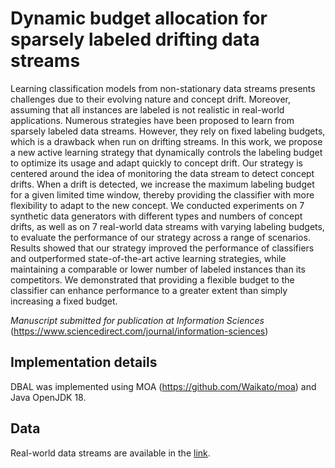 # Dynamic budget allocation for sparsely labeled drifting data streams

Learning classification models from non-stationary data streams presents challenges due to their evolving nature and concept drift. Moreover, assuming that all instances are labeled is not realistic in real-world applications. Numerous strategies have been proposed to learn from sparsely labeled data streams. However, they rely on fixed labeling budgets, which is a drawback when run on drifting streams. In this work, we propose a new active learning strategy that dynamically controls the labeling budget to optimize its usage and adapt quickly to concept drift. Our strategy is centered around the idea of monitoring the data stream to detect concept drifts. When a drift is detected, we increase the maximum labeling budget for a given limited time window, thereby providing the classifier with more flexibility to adapt to the new concept. We conducted experiments on 7 synthetic data generators with different types and numbers of concept drifts, as well as on 7 real-world data streams with varying labeling budgets, to evaluate the performance of our strategy across a range of scenarios. Results showed that our strategy improved the performance of classifiers and outperformed state-of-the-art active learning strategies, while maintaining a comparable or lower number of labeled instances than its competitors. We demonstrated that providing a flexible budget to the classifier can enhance performance to a greater extent than simply increasing a fixed budget.


*Manuscript submitted for publication at Information Sciences* (https://www.sciencedirect.com/journal/information-sciences)

## Implementation details

DBAL was implemented using MOA (https://github.com/Waikato/moa) and Java OpenJDK 18. 


## Data

Real-world data streams are available in the [link](https://drive.google.com/drive/folders/1LBi37mzEl_HS3JixbH-PoLndCaTy5_WR?usp=sharing).
